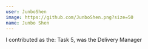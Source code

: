 ```yaml
---
user: JunboShen
image: https://github.com/JunboShen.png?size=50
name: Junbo Shen
---
```

I contributed as the: Task 5, was the Delivery Manager
<!-- 
Note: Please put down your own information, and register your real contribution
-->
